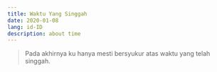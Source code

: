 ```yaml
---
title: Waktu Yang Singgah
date: 2020-01-08
lang: id-ID
description: about time
---
```


> Pada akhirnya ku hanya mesti bersyukur atas waktu yang telah singgah.
